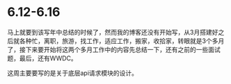 # 6.12-6.16

马上就要到该写年中总结的时候了，然而我的博客还没有开始写，从3月搭建好之后就各种忙，离职，旅游，找工作，适应工作，搬家，收拾家，转眼就是3个多月了，接下来要开始将这两个多月工作中的内容先总结一下，还有之前的一些面试题，最后，还有WWDC。

这周主要要写的是关于底层api请求模块的设计。


